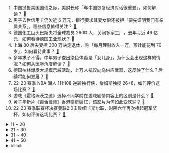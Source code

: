 1. 中国抛售美国国债之际，美财长称「与中国恢复经济对话很重要」，如何解读？ [:link:](https://www.zhihu.com/question/586384057)
2. 男子去世信用卡仍欠近 6 万元，银行要求其妻女偿还被拒「要先证明我们有亲属关系」，哪些信息值得关注？ [:link:](https://www.zhihu.com/question/586340880)
3. 德国化工巨头巴斯夫将全球裁员 2600 人，关闭多家工厂，去年亏近 46 亿元，如何看待德国工业现状？ [:link:](https://www.zhihu.com/question/586160960)
4. 上海 80 后夫妻攒 300 万决定退休，称「每月理财收入一万，预计能花到 70 岁」，如何看待此事？ [:link:](https://www.zhihu.com/question/586365039)
5. 多年求子不得，中年男子查出染色体竟是「女儿身」，为什么会出现这样的情况？如何从医学角度解读？ [:link:](https://www.zhihu.com/question/585966050)
6. 德国柏林爆发大规模示威活动，上万人抗议向乌供应武器，这反映了什么？后续将如何发展？ [:link:](https://www.zhihu.com/question/586332864)
7. 22-23 赛季 NBA 湖人 111:108 逆转独行侠，詹姆斯独揽 26+8，如何评价这场比赛？ [:link:](https://www.zhihu.com/question/586423404)
8. 游戏《霍格沃茨之遗》选择不同学院在游戏剧情内容上的区别是什么？ [:link:](https://www.zhihu.com/question/583349914)
9. 黄子华新片《毒舌律师》香港票房破亿，该影片为何如此受欢迎？ [:link:](https://www.zhihu.com/question/585306770)
10. 22-23 赛季联赛杯决赛曼联2:0击败纽卡斯尔联，时隔六年再次捧起冠军奖杯，如何评价这场比赛？ [:link:](https://www.zhihu.com/question/586422532)
<details>
<summary>11 ~ 20</summary>

11. 《满江红》票房破 44.27 亿元，从《红高粱》到《满江红》，张艺谋的哪部作品令你印象最深刻？ [:link:](https://www.zhihu.com/question/585761540)
12. 2 月 27 日是高考倒计时百天，作为过来人有什么送给高考生的建议吗？如何在这一百天提高成绩？ [:link:](https://www.zhihu.com/question/585748705)
13. 为什么《冰雪奇缘》的女主是Anna，最后火的却是Elsa？ [:link:](https://www.zhihu.com/question/361926542)
14. 2 月份北京二手房成交量大涨 96%，近七成购房者为首套刚需群体，主要受哪些因素影响? [:link:](https://www.zhihu.com/question/586274264)
15. 中国留学生遭男友杀害，美大学赔偿父母 500 万美金，如何看待此事？如何从法律角度解读此事？ [:link:](https://www.zhihu.com/question/586335432)
16. 《流浪地球 3》需要吸取《流浪地球1、2》哪些经验教训？ [:link:](https://www.zhihu.com/question/586177119)
17. 比亚迪今年首次降价，王朝系列降幅超 1 万，交付周期大幅缩短，释放了哪些信号？车企如何提升自身竞争力？ [:link:](https://www.zhihu.com/question/586201648)
18. 丁太升评价李荣浩新歌《乌梅子酱》俗不可耐，如何看待乐评人的评价？ [:link:](https://www.zhihu.com/question/585555173)
19. 古代没有污染，所用食物全是纯天然，为什么古人的寿命短？ [:link:](https://www.zhihu.com/question/501456435)
20. 美国一架医疗服务飞机在内华达州坠毁，机上 5 人全遇难，美国近十天发生三起坠机事故，哪些信息值得关注？ [:link:](https://www.zhihu.com/question/586287526)
</details>
<details>
<summary>21 ~ 30</summary>

21. 为什么格斗游戏不设置一键出招模式？ [:link:](https://www.zhihu.com/question/583895941)
22. 榫卯结构那么紧实，为什么现代工业没有进行大规模应用？ [:link:](https://www.zhihu.com/question/271098355)
23. 2023 LPL 春季赛 WBG 0:2 不敌 LNG，如何评价这场比赛？ [:link:](https://www.zhihu.com/question/586375957)
24. 如何看待豪华品牌汽车抢先装备流媒体外后视镜? [:link:](https://www.zhihu.com/question/586357483)
25. 大家怎么克制自己的消费冲动？ [:link:](https://www.zhihu.com/question/20611358)
26. 未来俄乌冲突中最大的变量可能是什么？ [:link:](https://www.zhihu.com/question/586096135)
27. 学编程需要什么配列的键盘比较好？ [:link:](https://www.zhihu.com/question/427395931)
28. 你最近明白了什么人生感悟？ [:link:](https://www.zhihu.com/question/581445210)
29. 扎哈罗娃讽刺布林肯「大国欺凌」论「了解下美国『短暂但血腥』历史」，如何看待此番言论？ [:link:](https://www.zhihu.com/question/586335172)
30. 推荐一首你喜欢的歌曲? [:link:](https://www.zhihu.com/question/585760578)
</details>
<details>
<summary>31 ~ 40</summary>

31. 如何看待2023年广东省考？ [:link:](https://www.zhihu.com/question/586171719)
32. 怎样高效的完成毕业论文？ [:link:](https://www.zhihu.com/question/574280984)
33. 羽生结弦GIFT冰演有着怎样划时代的意义？ [:link:](https://www.zhihu.com/question/586373803)
34. 如何看待丰田的纯电之路？ [:link:](https://www.zhihu.com/question/583008054)
35. 《三体》为什么被捧到这么高的高度? [:link:](https://www.zhihu.com/question/27571537)
36. 为什么中式糕点要用猪油起酥？ [:link:](https://www.zhihu.com/question/50591971)
37. 一栋写字楼一天剩饭菜 40 升，每份外卖基本都剩了三分之一到一半，外卖浪费为何这么严重？ [:link:](https://www.zhihu.com/question/585537151)
38. 房地产市场再迎利好，住房租赁「金融 17 条」落地，有哪些信息值得关注？对房屋租赁市场带来什么影响？ [:link:](https://www.zhihu.com/question/586320844)
39. 马克龙称将于4月初访华，他透露将与中方就俄乌冲突问题交换意见，这释放了哪些信号？ [:link:](https://www.zhihu.com/question/586331285)
40. 普京表示「世界须改变，俄反对构建只为美国利益服务的新世界」，这释放了哪些信号？哪些信息值得关注？ [:link:](https://www.zhihu.com/question/586367105)
</details>
<details>
<summary>41 ~ 50</summary>

41. 少数应届本科生起薪过万，「工资不高幸福度高的工作」受欢迎。你认为当前的薪资和求职理念是如何发展变化的？ [:link:](https://www.zhihu.com/question/586376108)
42. 可口可乐的味道是否在全世界一致？ [:link:](https://www.zhihu.com/question/20921639)
43. 《三体》在欧美销售近150万册，为什么有着共同文化背景的亚洲地区反而销量很低？ [:link:](https://www.zhihu.com/question/328657486)
44. 如何看待2023年的手机市场？竞争格局是否会有新变化？ [:link:](https://www.zhihu.com/question/578266722)
45. 我国适龄女孩 HPV 疫苗接种率不到 1% ，该疫苗对宫颈癌预防起到多大作用？哪些人应该接种？ [:link:](https://www.zhihu.com/question/586358328)
46. 男子买菜质疑不够称，商家称0.35公斤就是700克，如何看待这一事件？ [:link:](https://www.zhihu.com/question/585685816)
47. 2 月 24 日欧联淘汰赛附加赛次回合曼联 2:1 淘汰巴萨，晋级 16 强，如何评价这场比赛？ [:link:](https://www.zhihu.com/question/585930207)
48. 如何看待「在岸人民币兑美元跌破 6.94 关口，创下年底新低」？将带来哪些影响？ [:link:](https://www.zhihu.com/question/585998891)
49. 俄代表在联大批乌方和西方 「和平方案」，「实际相当于让俄罗斯投降」，如何解读这一言论？ [:link:](https://www.zhihu.com/question/585880491)
50. C 罗 26 分钟上演帽子戏法，帮助利雅得胜利 3:0 轻取达马克重返榜首，如何评价本场比赛？ [:link:](https://www.zhihu.com/question/586292084)
</details><details>
<summary>bilibili</summary>

1. 爆肝一个月！4w枚【订书钉】编制银鳞软甲 [:link:](//www.bilibili.com/video/BV1LA41117Vr)
2. 鹅鸭傻（2） [:link:](//www.bilibili.com/video/BV1nA41117dx)
3. 当我相信了东北人的“简单吃一点”… [:link:](//www.bilibili.com/video/BV1oy4y1d7Xe)
4. 这才是大学生该有的快乐生活！ [:link:](//www.bilibili.com/video/BV1xD4y1g7LD)
5. 靠预制菜开店300家的“排队王”，味道一言难尽！【凭啥排长队ep05-外婆家总店】 [:link:](//www.bilibili.com/video/BV1dD4y1G7uz)
6. 如何逃出法属圭亚那？【硬核狠人47】 [:link:](//www.bilibili.com/video/BV19s4y1b7JM)
7. 好起来了！求求你回来看吧！2023年4月新番导视！【泛式】 [:link:](//www.bilibili.com/video/BV1Py4y1Z7p6)
8. 海绵宝宝，时间要加速了！（珊迪的奇妙冒险——石之海op还原） [:link:](//www.bilibili.com/video/BV17T411i7wt)
9. 1200帧/秒！求证剑气是否真实存在！儿时的武侠梦，终会照进现实！ [:link:](//www.bilibili.com/video/BV1kx4y1F72e)
10. 璃 月 摇 子 [:link:](//www.bilibili.com/video/BV1QD4y1g7W6)
<details>
<summary>11 ~ 20</summary>

11. 唱哭无数人! 民族说唱登上中国日报！Moseee《给外婆的一封信》被无数官媒转发 [:link:](//www.bilibili.com/video/BV1jv4y1e7G5)
12. 道士一生收养72弃婴，80岁羽化登真 [:link:](//www.bilibili.com/video/BV1dT411f79E)
13. 被挂上热搜的“第一次吃华莱士”，背后藏着最残酷的底层之痛 [:link:](//www.bilibili.com/video/BV1cM411w7D9)
14. 【胡桃】⚡你能忍受哒哒哒的洗脑么⚡嗷⚡ [:link:](//www.bilibili.com/video/BV1FR4y1i77b)
15. 计算机课宣传片 [:link:](//www.bilibili.com/video/BV1cY411C7G2)
16. “西方的水土养不活东方的花儿。”遗落在外国的珍宝们啊……赶快回家吧。 [:link:](//www.bilibili.com/video/BV11y4y1d7qg)
17. 《崩坏3》动画短片「毕业旅行」先行预告 [:link:](//www.bilibili.com/video/BV1BD4y1g7Yp)
18. “他是让我唯一相信网红尽头不是带货，一个行动的巨人！” [:link:](//www.bilibili.com/video/BV1Fg4y1H7G3)
19. 【动画】☼ցɾҽҽղ աօɾӀժ☼ [:link:](//www.bilibili.com/video/BV1sv4y1e7FZ)
20. 如何30秒快速清空大脑停止胡思乱想？ [:link:](//www.bilibili.com/video/BV1cM411E72s)
</details>
<details>
<summary>21 ~ 30</summary>

21. 恭喜你没考上，因为985根本配不上你 [:link:](//www.bilibili.com/video/BV15v4y1e7Fr)
22. “这玩意,是给小孩看的吧?” [:link:](//www.bilibili.com/video/BV1Ng4y1H7xs)
23. 00后玩B站 VS 10后玩B站 [:link:](//www.bilibili.com/video/BV1cy4y1f7Xt)
24. 阳光开朗，但是硬核“大男孩”🔥 [:link:](//www.bilibili.com/video/BV1Vs4y1b7Um)
25. 【德凯奥特曼吐槽】香槟开局，抄都能抄歪来！ [:link:](//www.bilibili.com/video/BV1SD4y1g7Kx)
26. 犹豫摇 [:link:](//www.bilibili.com/video/BV1ov4y1W7kV)
27. #内向 #社恐 [:link:](//www.bilibili.com/video/BV1h84y1J7XQ)
28. “你就想摘我的果 你还想捻我的花” [:link:](//www.bilibili.com/video/BV1YY4y127S6)
29. 为了人民 [:link:](//www.bilibili.com/video/BV1uv4y1e7VY)
30. 古代美女合集 [:link:](//www.bilibili.com/video/BV1Xv4y1W7AH)
</details>
<details>
<summary>31 ~ 40</summary>

31. 悉尼歌剧院附近超治愈的手工糖果 [:link:](//www.bilibili.com/video/BV1Cx4y1F7cd)
32. 环球航行在好望角，相遇中国海军护航编队并收到舰长祝福！ [:link:](//www.bilibili.com/video/BV1bY4y127jT)
33. 他为2700万聋哑人发声，有人却要用5000万买他的人头 [:link:](//www.bilibili.com/video/BV1JY411e7NB)
34. 剑与战斧的对决！一名剑客的蜕化与救赎！ [:link:](//www.bilibili.com/video/BV1DM411J7SC)
35. 一个纪录片导演的惊悚春节 [:link:](//www.bilibili.com/video/BV1gs4y1h7Bb)
36. 重新谈一次恋爱，我们居然去... [:link:](//www.bilibili.com/video/BV1Jv4y1e7Wv)
37. 跨越全中国，只为拍下上百张【家庭财产全家福】 [:link:](//www.bilibili.com/video/BV18o4y1Y7iT)
38. 后来我不会再羡慕别人富裕的人生，只是悔恨自己读书太少，怪我没能成为他的骄傲 [:link:](//www.bilibili.com/video/BV15Y411e7VE)
39. 探秘全世界最大沙漠集市！仙人掌！蜗牛汤！20元吃到饱！ [:link:](//www.bilibili.com/video/BV1ix4y1F7ma)
40. 恋爱两年！女友最爱的男人不是我... [:link:](//www.bilibili.com/video/BV1bb411Q7NE)
</details>
<details>
<summary>41 ~ 50</summary>

41. 吸毒明星在洗白，而一线民警在找线人尸体.... [:link:](//www.bilibili.com/video/BV1Pj411F76f)
42. “我去，这台词也太超前了！以前的编剧是真敢写啊！” [:link:](//www.bilibili.com/video/BV1VA41127n4)
43. 中国的豆瓣酱绝对是绝世美味！ [:link:](//www.bilibili.com/video/BV19D4y1g7zt)
44. 【TF家族】《一起去做的N件事》第十六件事：一起来请客吧！（下） [:link:](//www.bilibili.com/video/BV1T54y1w7y4)
45. 以为是苏联乌托邦，结果是毛子魅魔危机！！ [:link:](//www.bilibili.com/video/BV1mX4y1X7DH)
46. 给身边的法盲朋友普个法 [:link:](//www.bilibili.com/video/BV11X4y197Nf)
47. 骑行穿越大兴安岭，入住荒野带炕铁皮房，方圆十里无人烟有点害怕 [:link:](//www.bilibili.com/video/BV1i24y1J79E)
48. 漫威，我找了个满分剧本，你们确定不拍吗？零差评佳作《马面雷神》大结局 [:link:](//www.bilibili.com/video/BV1bs4y1Z7RR)
49. 唐僧肉、人参果和白骨精：为什么最受排挤的是悟空？ [:link:](//www.bilibili.com/video/BV1M84y1n7DT)
50. 【我肚子瘦下来了😭】亲测有效，15min站立瘦腰瘦肚子运动，无跑跳！（韩小四） [:link:](//www.bilibili.com/video/BV1Sg4y1n7bW)
</details>
<details>
<summary>51 ~ 60</summary>

51. 能玩一辈子的原版生存！！【第一期】 [:link:](//www.bilibili.com/video/BV15X4y197kT)
52. 100%港式情歌！《乌梅子酱》真.粤语版！我钟意乌梅子酱，咁你呢？“我...钟意你！” [:link:](//www.bilibili.com/video/BV1N84y1n78B)
53. 读评论24.0，老非凡追杀粉丝，竟然被气到鬼畜 [:link:](//www.bilibili.com/video/BV1cY411C7Qm)
54. 父母40后，我95后，收拾他们遗物时才看到了领养证 [:link:](//www.bilibili.com/video/BV1Zb41197Ks)
55. 番茄先生续作！柠檬老师的恐怖课堂~ [:link:](//www.bilibili.com/video/BV1ns4y1j7qr)
56. “当年孙悟空的疯话变成了现实，这才是最讽刺的！” [:link:](//www.bilibili.com/video/BV1sX4y197Mk)
57. 隋卞一做 |中国火候菜的代表—油爆双脆 [:link:](//www.bilibili.com/video/BV1XT411i7RV)
58. 【东盟十国08 | 柬埔寨】世界最落后国家之一，为何房价直逼上海？ [:link:](//www.bilibili.com/video/BV1rs4y1Z7XH)
59. 中国社牛女人是如何在图书馆搭讪学霸帅哥的? [:link:](//www.bilibili.com/video/BV1kD4y1g7py)
60. 解救卖鱼强 [:link:](//www.bilibili.com/video/BV1QY4y1m7vg)
</details>
<details>
<summary>61 ~ 70</summary>

61. 《对接の小曲2.0》(官方版本） [:link:](//www.bilibili.com/video/BV1Eg4y1p7L7)
62. 荒野求生第一集【大结局】 [:link:](//www.bilibili.com/video/BV1Ny4y1f7u5)
63. 猫越怪，人越爱！ [:link:](//www.bilibili.com/video/BV1YM4y1Z7cG)
64. 第一次动画课结课作业 [:link:](//www.bilibili.com/video/BV1Qg4y1n7ZS)
65. 宁艺卓aespa首尔演唱会SOLO舞台 [:link:](//www.bilibili.com/video/BV1Zj411V7gc)
66. 【点到为止35】一句话简单讲完这部无冕推理神作！ [:link:](//www.bilibili.com/video/BV1CY4y1U7wx)
67. 狗头吧吧主【Theshy的奇妙冒险07】 [:link:](//www.bilibili.com/video/BV1aY411k7EM)
68. 鱼丸居然能做成像手打牛肉丸一样的弹性，而且我们还发明了新吃法。#美食 #车厘子 [:link:](//www.bilibili.com/video/BV14D4y1G73n)
69. 飞花令再遇女粉，这诗词储备太超纲了！ [:link:](//www.bilibili.com/video/BV1wj411F7b4)
70. 美国生物医学学生日常 [:link:](//www.bilibili.com/video/BV1XM411J7xg)
</details>
<details>
<summary>71 ~ 80</summary>

71. 好消息跟大家宣布！人生新阶段 [:link:](//www.bilibili.com/video/BV1Ag4y1H7WA)
72. 980元一个的粉色菠萝 到底值不值？ [:link:](//www.bilibili.com/video/BV1EX4y197Qy)
73. 原来六块钱不仅能买到快乐，还能买到尊严、自由…… [:link:](//www.bilibili.com/video/BV1Cb41197b4)
74. 5个国家“最难唱”的歌！俄罗斯没人敢模仿，中国谁唱谁翻车！ [:link:](//www.bilibili.com/video/BV1PX4y197HV)
75. 闹够了没有？霸王粉色！！！ [:link:](//www.bilibili.com/video/BV1XM411c7e1)
76. 现实世界vs迪士尼世界 [:link:](//www.bilibili.com/video/BV1Gy4y1o7rC)
77. 放弃熬夜，做清晨的霸主（人生效率的巨变） [:link:](//www.bilibili.com/video/BV1r24y1J7E7)
78. 今天是你和胡桃大喜的日子！ [:link:](//www.bilibili.com/video/BV1fx4y1F7tj)
79. 当男变态遇到了女变态 [:link:](//www.bilibili.com/video/BV19g4y1H7N6)
80. 他是上帝派来的天使，最后却被判了死刑《绿里奇迹》 [:link:](//www.bilibili.com/video/BV15A411m7Rj)
</details>
<details>
<summary>81 ~ 90</summary>

81. 《原神》迪希雅角色PV——「沙际晨光」 [:link:](//www.bilibili.com/video/BV1vs4y1b7rU)
82. 6种，10块钱10分钟可以做出来的拌面。赶紧收藏起来 [:link:](//www.bilibili.com/video/BV1vY4y1U7RB)
83. 迷你世界被抄袭了？ [:link:](//www.bilibili.com/video/BV1qM4y1Z7Tx)
84. 我为什么一直不聊苏打绿?丨HOPICO [:link:](//www.bilibili.com/video/BV19M411778q)
85. 全网首发 全收集完结《森林2：森林之子》单人模式 细致探索 全流程实况通关视频 [:link:](//www.bilibili.com/video/BV1Hv4y1e7Fp)
86. 我觉得这次的礼物含有一点小小的心机 [:link:](//www.bilibili.com/video/BV1f84y1J7vM)
87. 【诺子】失明后的我如何看镜头？盲人Coser第一次摄影Vlog！ [:link:](//www.bilibili.com/video/BV1sY4y1U7WU)
88. 这些真的不是全国统一的！ [:link:](//www.bilibili.com/video/BV1124y1H7hW)
89. 全网最细！动漫世界片头里都有哪些作品？ [:link:](//www.bilibili.com/video/BV1FD4y1V7v4)
90. 为了听剑魔的笑声，我自制了lol全英雄语音网站！ [:link:](//www.bilibili.com/video/BV1Qy4y1o7BP)
</details>
<details>
<summary>91 ~ 100</summary>

91. “懒教” [:link:](//www.bilibili.com/video/BV1A84y1n7wP)
92. 又来绑架小猫了 [:link:](//www.bilibili.com/video/BV1sY411k7bJ)
93. 年轻人的第一款病毒 VS 年轻人的第一款杀毒软件，鹿死谁手？ [:link:](//www.bilibili.com/video/BV1p84y1J7iV)
94. 当MC变成2D后？ [:link:](//www.bilibili.com/video/BV1XM41177o7)
95. 看清楚啊 [:link:](//www.bilibili.com/video/BV18X4y1Q7f3)
96. 那些我们不得不注意的禁忌！！ [:link:](//www.bilibili.com/video/BV1ob41197Cr)
97. 【爆肝一年】就是为了让你的Edge浏览器焕然一新 [:link:](//www.bilibili.com/video/BV1sb411Q76D)
98. 好消息劈了五个，坏消息一个没死 [:link:](//www.bilibili.com/video/BV1LA41127Mf)
99. 自画原创柯南1小时剧场版《洗衣机的噩梦》 [:link:](//www.bilibili.com/video/BV1HM41177E2)
100. 【不止游戏】游戏和电影中的外骨骼，现如今究竟发展如何了？ [:link:](//www.bilibili.com/video/BV1uy4y1f7mX)
</details></details>